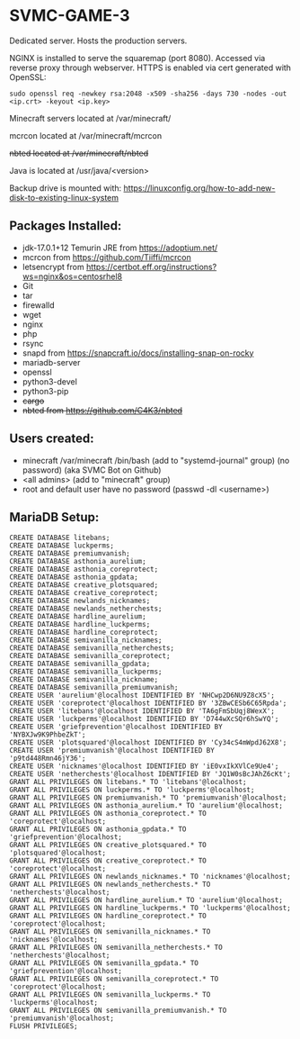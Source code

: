 # SVMC-GAME-3

Dedicated server. Hosts the production servers.

NGINX is installed to serve the squaremap (port 8080). Accessed via reverse proxy through webserver. HTTPS is enabled via cert generated with OpenSSL:

`sudo openssl req -newkey rsa:2048 -x509 -sha256 -days 730 -nodes -out <ip.crt> -keyout <ip.key>`

Minecraft servers located at /var/minecraft/

mcrcon located at /var/minecraft/mcrcon

~~nbted located at /var/minecraft/nbted~~

Java is located at /usr/java/\<version\>

Backup drive is mounted with: https://linuxconfig.org/how-to-add-new-disk-to-existing-linux-system

## Packages Installed:

- jdk-17.0.1+12 Temurin JRE from https://adoptium.net/
- mcrcon from https://github.com/Tiiffi/mcrcon
- letsencrypt from https://certbot.eff.org/instructions?ws=nginx&os=centosrhel8
- Git
- tar
- firewalld
- wget
- nginx
- php
- rsync
- snapd from https://snapcraft.io/docs/installing-snap-on-rocky
- mariadb-server
- openssl
- python3-devel
- python3-pip
- ~~cargo~~
- ~~nbted from https://github.com/C4K3/nbted~~

## Users created:

- minecraft /var/minecraft /bin/bash (add to "systemd-journal" group) (no password) (aka SVMC Bot on Github)
- \<all admins\> (add to "minecraft" group)
- root and default user have no password (passwd -dl \<username\>)

## MariaDB Setup:

```
CREATE DATABASE litebans;
CREATE DATABASE luckperms;
CREATE DATABASE premiumvanish;
CREATE DATABASE asthonia_aurelium;
CREATE DATABASE asthonia_coreprotect;
CREATE DATABASE asthonia_gpdata;
CREATE DATABASE creative_plotsquared;
CREATE DATABASE creative_coreprotect;
CREATE DATABASE newlands_nicknames;
CREATE DATABASE newlands_netherchests;
CREATE DATABASE hardline_aurelium;
CREATE DATABASE hardline_luckperms;
CREATE DATABASE hardline_coreprotect;
CREATE DATABASE semivanilla_nicknames;
CREATE DATABASE semivanilla_netherchests;
CREATE DATABASE semivanilla_coreprotect;
CREATE DATABASE semivanilla_gpdata;
CREATE DATABASE semivanilla_luckperms;
CREATE DATABASE semivanilla_nickname;
CREATE DATABASE semivanilla_premiumvanish;
CREATE USER 'aurelium'@localhost IDENTIFIED BY 'NHCwp2D6NU9Z8cX5';
CREATE USER 'coreprotect'@localhost IDENTIFIED BY '3ZBwCESb6C65Rpda';
CREATE USER 'litebans'@localhost IDENTIFIED BY 'TA6gFmSbUqj8WexX';
CREATE USER 'luckperms'@localhost IDENTIFIED BY 'D744wXcSQr6hSwYQ';
CREATE USER 'griefprevention'@localhost IDENTIFIED BY 'NYBXJw9K9PhbeZkT';
CREATE USER 'plotsquared'@localhost IDENTIFIED BY 'Cy34cS4mWpdJ62X8';
CREATE USER 'premiumvanish'@localhost IDENTIFIED BY 'p9td448Rmn46jY36';
CREATE USER 'nicknames'@localhost IDENTIFIED BY 'iE0vxIkXVlCe9Ue4';
CREATE USER 'netherchests'@localhost IDENTIFIED BY 'JQ1W0sBcJAhZ6cKt';
GRANT ALL PRIVILEGES ON litebans.* TO 'litebans'@localhost;
GRANT ALL PRIVILEGES ON luckperms.* TO 'luckperms'@localhost;
GRANT ALL PRIVILEGES ON premiumvanish.* TO 'premiumvanish'@localhost;
GRANT ALL PRIVILEGES ON asthonia_aurelium.* TO 'aurelium'@localhost;
GRANT ALL PRIVILEGES ON asthonia_coreprotect.* TO 'coreprotect'@localhost;
GRANT ALL PRIVILEGES ON asthonia_gpdata.* TO 'griefprevention'@localhost;
GRANT ALL PRIVILEGES ON creative_plotsquared.* TO 'plotsquared'@localhost;
GRANT ALL PRIVILEGES ON creative_coreprotect.* TO 'coreprotect'@localhost;
GRANT ALL PRIVILEGES ON newlands_nicknames.* TO 'nicknames'@localhost;
GRANT ALL PRIVILEGES ON newlands_netherchests.* TO 'netherchests'@localhost;
GRANT ALL PRIVILEGES ON hardline_aurelium.* TO 'aurelium'@localhost;
GRANT ALL PRIVILEGES ON hardline_luckperms.* TO 'luckperms'@localhost;
GRANT ALL PRIVILEGES ON hardline_coreprotect.* TO 'coreprotect'@localhost;
GRANT ALL PRIVILEGES ON semivanilla_nicknames.* TO 'nicknames'@localhost;
GRANT ALL PRIVILEGES ON semivanilla_netherchests.* TO 'netherchests'@localhost;
GRANT ALL PRIVILEGES ON semivanilla_gpdata.* TO 'griefprevention'@localhost;
GRANT ALL PRIVILEGES ON semivanilla_coreprotect.* TO 'coreprotect'@localhost;
GRANT ALL PRIVILEGES ON semivanilla_luckperms.* TO 'luckperms'@localhost;
GRANT ALL PRIVILEGES ON semivanilla_premiumvanish.* TO 'premiumvanish'@localhost;
FLUSH PRIVILEGES;
```
